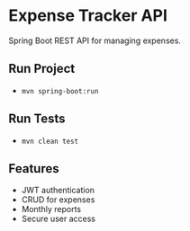 # Expense Tracker API
Spring Boot REST API for managing expenses.

## Run Project
- `mvn spring-boot:run`

## Run Tests
- `mvn clean test`

## Features
- JWT authentication
- CRUD for expenses
- Monthly reports
- Secure user access

